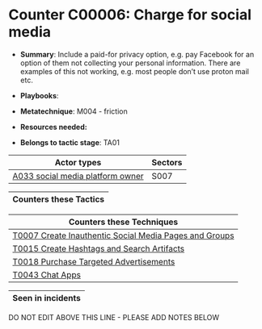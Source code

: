 # Counter C00006: Charge for social media

* **Summary**: Include a paid-for privacy option, e.g. pay Facebook for an option of them not collecting your personal information.  There are examples of this not working, e.g. most people don’t use proton mail etc. 

* **Playbooks**: 

* **Metatechnique**: M004 - friction

* **Resources needed:** 

* **Belongs to tactic stage**: TA01


| Actor types | Sectors |
| ----------- | ------- |
| [A033 social media platform owner](../../generated_pages/actortypes/A033.md) | S007 |



| Counters these Tactics |
| ---------------------- |



| Counters these Techniques |
| ------------------------- |
| [T0007 Create Inauthentic Social Media Pages and Groups](../../generated_pages/techniques/T0007.md) |
| [T0015 Create Hashtags and Search Artifacts](../../generated_pages/techniques/T0015.md) |
| [T0018 Purchase Targeted Advertisements](../../generated_pages/techniques/T0018.md) |
| [T0043 Chat Apps](../../generated_pages/techniques/T0043.md) |



| Seen in incidents |
| ----------------- |


DO NOT EDIT ABOVE THIS LINE - PLEASE ADD NOTES BELOW